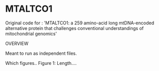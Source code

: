# MTALTCO1
Original code for : 'MTALTCO1: a 259 amino-acid long mtDNA-encoded alternative protein that challenges conventional understandings of mitochondrial genomics'

OVERVIEW

Meant to run as independent files.



Which figures..
Figure 1: Length....

